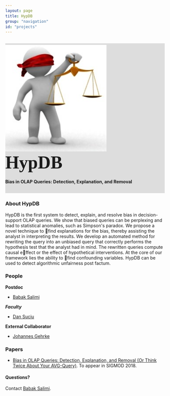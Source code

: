 ```yaml
---
layout: page
title: HypDB
group: "navigation"
id: "projects"
---
```


<link href="https://maxcdn.bootstrapcdn.com/bootstrap/3.3.6/css/bootstrap.min.css" rel="stylesheet">
<link href="index.css" rel="stylesheet">

<div class="jumbotron" style="background-image: none; background-color: #ddd; background-size: cover; height: auto; padding: 5px 0 10px 0; margin-top: 2em">
  <img src="../../images/projects/hypdb.jpg" alt="Logo" style="width: 20rem" />
  <text style="vertical-align: middle; font-size: 4em; font-weight: bold; letter-spacing: 0px; font-family: 'Verdana';">HypDB</text>
  <h4>Bias in OLAP Queries: Detection, Explanation, and Removal </h4>
</div>

### About HypDB

HypDB is the first system to detect, explain, and resolve bias in
decision-support OLAP queries. We show that biased queries can be perplexing
and lead to statistical anomalies, such as Simpson's paradox. We propose
a novel technique to find explanations for the bias, thereby assisting the analyst
in interpreting the results. We develop an automated method for rewriting
the query into an unbiased query that correctly performs the hypothesis test that the analyst had in mind. The rewritten queries compute causal effect or the effect of hypothetical interventions. At the core of our framework lies the
ability to find confounding variables.  HypDB
can be used to detect algorithmic unfairness post factum.

### People
**Postdoc**

*   [Babak Salimi](https://www.linkedin.com/in/babak-salimi-8b758794/)

**_Faculty_**

*   [Dan Suciu](http://www.cs.washington.edu/homes/suciu/)

**External Collaborator**
*   [Johannes Gehrke](https://www.linkedin.com/in/johannesgehrke)

### Papers

*   [Bias in OLAP Queries: Detection, Explanation, and Removal (Or Think Twice About Your AVG-Query)](bsalimi-sig2018-long.pdf). To appear in SIGMOD 2018.

#### Questions?

Contact [Babak Salimi](mailto:bsalimi@cs.washington.edu).


&nbsp;